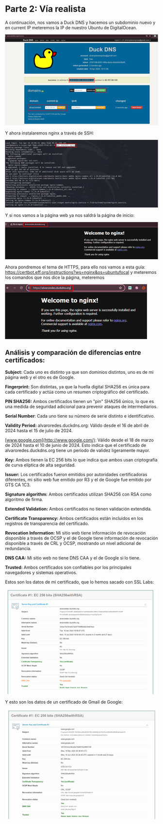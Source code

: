 # Parte 2: Vía realista

A continuación, nos vamos a Duck DNS y hacemos un subdominio nuevo y en current IP meteremos la IP de nuestro Ubuntu de DigitalOcean.

![img1](img/duckdns.png)

Y ahora instalaremos nginx a través de SSH:

![img2](img/ssh.png)

Y si nos vamos a la página web ya nos saldrá la página de inicio:

![img3](img/nginx.png)

Ahora pondremos el tema de HTTPS, para ello nos vamos a esta guía: <https://certbot.eff.org/instructions?ws=nginx&os=ubuntufocal> y meteremos los comandos que nos dice la página, meteremos 

![img4](img/sitioalvaro.png)

## Análisis y comparación de diferencias entre certificados:

**Subject:** Cada uno es distinto ya que son dominios distintos, uno es de mi página web y el otro es de Google.

**Fingerprint:** Son distintas, ya que la huella digital SHA256 es única para cada certificado y actúa como un resumen criptográfico del certificado.

**PIN SHA256:** Ambos certificados tienen un "pin" SHA256 único, lo que es una medida de seguridad adicional para prevenir ataques de intermediarios.

**Serial Number**: Cada uno tiene su número de serie distinto e identificativo.

**Validity Period:** alvaroredes.duckdns.org: Válido desde el 16 de abril de 2024 hasta el 15 de julio de 2024.

[www.google.com](http://www.google.com/): Válido desde el 18 de marzo de 2024 hasta el 10 de junio de 2024. Esto indica que el certificado de alvaroredes.duckdns.org tiene un período de validez ligeramente mayor.

**Key:** Ambos tienen la EC 256 bits lo que indica que ambos usan criptografía de curva elíptica de alta seguridad.

**Issuer:** Los certificados fueron emitidos por autoridades certificadoras diferentes, mi sitio web fue emitido por R3 y el de Google fue emitido por GTS CA 1C3.

**Signature algorithm:** Ambos certificados utilizan SHA256 con RSA como algoritmo de firma.

**Extended Validation:** Ambos certificados no tienen validación extendida.

**Certificate Transparency:** Ambos certificados están incluidos en los registros de transparencia del certificado.

**Revocation Information:** Mi sitio web tiene información de revocación disponible a través de OCSP y el de Google tiene información de revocación disponible a través de CRL y OCSP, mostrando un nivel adicional de redundancia.

**DNS CAA:** Mi sitio web no tiene DNS CAA y el de Google si lo tiene.

**Trusted:** Ambos certificados son confiables por los principales navegadores y sistemas operativos.

Estos son los datos de mi certificado, que lo hemos sacado con SSL Labs:

![img5](img/ssl1.png)

Y esto son los datos de un certificado de Gmail de Google:

![img6](img/ssl2.png)

